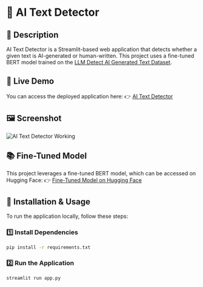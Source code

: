 # 🧠 AI Text Detector

## 📌 Description
AI Text Detector is a Streamlit-based web application that detects whether a given text is AI-generated or human-written. This project uses a fine-tuned BERT model trained on the [LLM Detect AI Generated Text Dataset](https://www.kaggle.com/datasets/sunilthite/llm-detect-ai-generated-text-dataset).

## 🚀 Live Demo
You can access the deployed application here:
👉 [AI Text Detector](https://aidetector01.streamlit.app/)

## 🖼️ Screenshot
![AI Text Detector Working](https://raw.githubusercontent.com/aartik001/ai_text_detector/main/demo_image.png)

## 📚 Fine-Tuned Model
This project leverages a fine-tuned BERT model, which can be accessed on Hugging Face:
👉 [Fine-Tuned Model on Hugging Face](https://huggingface.co/aartik001/ai_text_detector/tree/main)

## 🔧 Installation & Usage
To run the application locally, follow these steps:

### 1️⃣ Install Dependencies
```bash
pip install -r requirements.txt
```

### 2️⃣ Run the Application
```bash
streamlit run app.py
